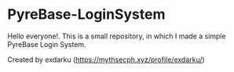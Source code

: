 # PyreBase-LoginSystem
Hello everyone!. This is a small repository, in which I made a simple PyreBase Login System.

Created by exdarku (https://mythsecph.xyz/profile/exdarku/)
